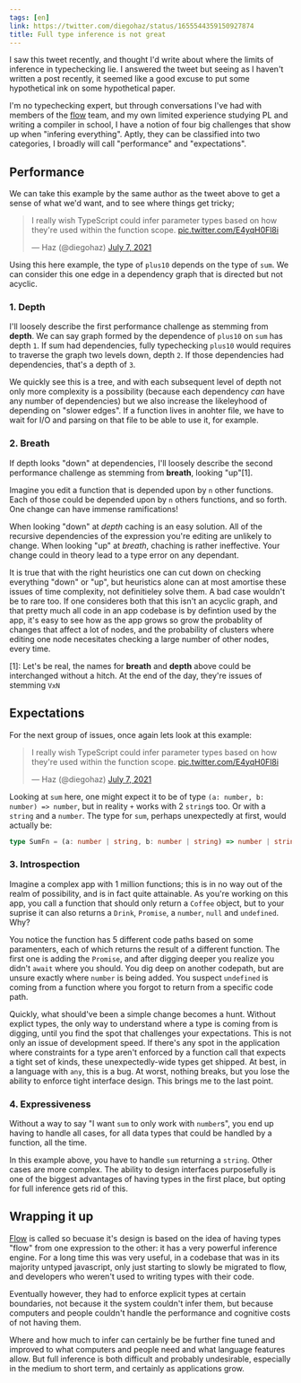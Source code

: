 ```yaml
---
tags: [en]
link: https://twitter.com/diegohaz/status/1655544359150927874
title: Full type inference is not great
---
```


I saw this tweet recently, and thought I'd write about where the limits of inference in typechecking lie. I answered the tweet but seeing as I haven't written a post recently, it seemed like a good excuse to put some hypothetical ink on some hypothetical paper.

I'm no typechecking expert, but through conversations I've had with members of the [flow](https://flow.org) team, and my own limited experience studying PL and writing a compiler in school, I have a notion of four big challenges that show up when "infering everything". Aptly, they can be classified into two categories, I broadly will call "performance" and "expectations".

## Performance

We can take this example by the same author as the tweet above to get a sense of what we'd want, and to see where things get tricky;

<blockquote class="twitter-tweet"><p lang="en" dir="ltr">I really wish TypeScript could infer parameter types based on how they&#39;re used within the function scope. <a href="https://t.co/E4yqH0Fl8i">pic.twitter.com/E4yqH0Fl8i</a></p>&mdash; Haz (@diegohaz) <a href="https://twitter.com/diegohaz/status/1412749007106064384?ref_src=twsrc%5Etfw">July 7, 2021</a></blockquote> <script async src="https://platform.twitter.com/widgets.js" charset="utf-8"></script>

Using this here example, the type of `plus10` depends on the type of `sum`. We can consider this one edge in a dependency graph that is directed but not acyclic.

### 1. Depth

I'll loosely describe the first performance challenge as stemming from **depth**. We can say graph formed by the dependence of `plus10` on `sum` has depth `1`. If sum had dependencies, fully typechecking `plus10` would requires to traverse the graph two levels down, depth `2`. If those dependencies had dependencies, that's a depth of `3`.

We quickly see this is a tree, and with each subsequent level of depth not only more complexity is a possibility (because each dependency _can_ have any number of dependencies) but we also increase the likeleyhood of depending on "slower edges". If a function lives in anohter file, we have to wait for I/O and parsing on that file to be able to use it, for example.

### 2. Breath

If depth looks "down" at dependencies, I'll loosely describe the second performance challenge as stemming from **breath**, looking "up"[1].

Imagine you edit a function that is depended upon by `n` other functions. Each of those could be depended upon by `n` others functions, and so forth. One change can have immense ramifications!

When looking "down" at _depth_ caching is an easy solution. All of the recursive dependencies of the expression you're editing are unlikely to change. When looking "up" at _breath_, chaching is rather ineffective. Your change could in theory lead to a type error on any dependant.

It is true that with the right heuristics one can cut down on checking everything "down" or "up", but heuristics alone can at most amortise these issues of time complexity, not definitieley solve them. A bad case wouldn't be to rare too. If one consideres both that this isn't an acyclic graph, and that pretty much all code in an app codebase is by defintion used by the app, it's easy to see how as the app grows so grow the probablity of changes that affect a lot of nodes, and the probability of clusters where editing one node necesitates checking a large number of other nodes, every time.

[1]: Let's be real, the names for **breath** and **depth** above could be interchanged without a hitch. At the end of the day, they're issues of stemming `VxN`

## Expectations

For the next group of issues, once again lets look at this example:

<blockquote class="twitter-tweet"><p lang="en" dir="ltr">I really wish TypeScript could infer parameter types based on how they&#39;re used within the function scope. <a href="https://t.co/E4yqH0Fl8i">pic.twitter.com/E4yqH0Fl8i</a></p>&mdash; Haz (@diegohaz) <a href="https://twitter.com/diegohaz/status/1412749007106064384?ref_src=twsrc%5Etfw">July 7, 2021</a></blockquote> <script async src="https://platform.twitter.com/widgets.js" charset="utf-8"></script>

Looking at `sum` here, one might expect it to be of type `(a: number, b: number) => number`, but in reality `+` works with 2 `string`s too. Or with a `string` and a `number`. The type for `sum`, perhaps unexpectedly at first, would actually be:

```typescript
type SumFn = (a: number | string, b: number | string) => number | string;
```

### 3. Introspection

Imagine a complex app with 1 million functions; this is in no way out of the realm of possibility, and is in fact quite attainable. As you're working on this app, you call a function that should only return a `Coffee` object, but to your suprise it can also returns a `Drink`, `Promise`, a `number`, `null` and `undefined`. Why?

You notice the function has 5 different code paths based on some paramenters, each of which returns the result of a different function. The first one is adding the `Promise`, and after digging deeper you realize you didn't `await` where you should. You dig deep on another codepath, but are unsure exactly where `number` is being added. You suspect `undefined` is coming from a function where you forgot to return from a specific code path.

Quickly, what should've been a simple change becomes a hunt. Without explict types, the only way to understand where a type is coming from is digging, until you find the spot that challenges your expectations. This is not only an issue of development speed. If there's any spot in the application where constraints for a type aren't enforced by a function call that expects a tight set of kinds, these unexpectedly-wide types get shipped. At best, in a language with `any`, this is a bug. At worst, nothing breaks, but you lose the ability to enforce tight interface design. This brings me to the last point.

### 4. Expressiveness

Without a way to say "I want `sum` to only work with `number`s", you end up having to handle all cases, for all data types that could be handled by a function, all the time.

In this example above, you have to handle `sum` returning a `string`. Other cases are more complex. The ability to design interfaces purposefully is one of the biggest advantages of having types in the first place, but opting for full inference gets rid of this.

## Wrapping it up

[Flow](https://flow.org) is called so becuase it's design is based on the idea of having types "flow" from one expression to the other: it has a very powerful inference engine. For a long time this was very useful, in a codebase that was in its majority untyped javascript, only just starting to slowly be migrated to flow, and developers who weren't used to writing types with their code.

Eventually however, they had to enforce explicit types at certain boundaries, not because it the system couldn't infer them, but because computers and people couldn't handle the performance and cognitive costs of not having them.

Where and how much to infer can certainly be be further fine tuned and improved to what computers and people need and what language features allow. But full inference is both difficult and probably undesirable, especially in the medium to short term, and certainly as applications grow.

<!-- https://twitter.com/aykev/status/1656079874463879170  -->

